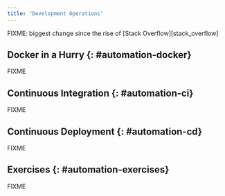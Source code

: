 ```yaml
---
title: "Development Operations"
---
```


FIXME: biggest change since the rise of [Stack Overflow][stack_overflow]

## Docker in a Hurry {: #automation-docker}

FIXME

## Continuous Integration {: #automation-ci}

FIXME

## Continuous Deployment {: #automation-cd}

FIXME

## Exercises {: #automation-exercises}

FIXME
